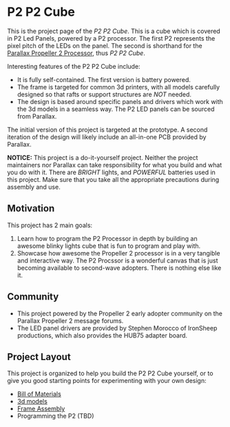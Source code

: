 # P2 P2 Cube

This is the project page of the _P2 P2 Cube_. This is a cube which is covered in P2 Led Panels, powered by a P2 processor. The first P2 represents the pixel pitch of the LEDs on the panel. The second is shorthand for the [Parallax Propeller 2 Processor](https://www.parallax.com/propeller-2/), thus _P2 P2 Cube_.

Interesting features of the P2 P2 Cube include:
- It is fully self-contained. The first version is battery powered.  
- The frame is targeted for common 3d printers, with all models carefully designed so that rafts or support structures are *NOT* needed.
- The design is based around specific panels and drivers which work with the 3d models in a seamless way. The P2 LED panels can be sourced from Parallax.

The initial version of this project is targeted at the prototype. A second iteration of the design will likely include an all-in-one PCB provided by Parallax.

**NOTICE:** This project is a do-it-yourself project. Neither the project maintainers nor Parallax can take responsibility for what you build and what you do with it. There are *BRIGHT* lights, and *POWERFUL* batteries used in this project. Make sure that you take all the appropriate precautions during assembly and use. 

## Motivation

This project has 2 main goals:
1) Learn how to program the P2 Processor in depth by building an awesome blinky lights cube that is fun to program and play with.
2) Showcase how awesome the Propeller 2 processor is in a very tangible and interactive way. The P2 Procssor is a wonderful canvas that is just becoming available to second-wave adopters. There is nothing else like it.

## Community

- This project powered by the Propeller 2 early adopter community on the Parallax Propeller 2 message forums.
- The LED panel drivers are provided by Stephen Morocco of IronSheep productions, which also provides the HUB75 adapter board.

## Project Layout

This project is organized to help you build the P2 P2 Cube yourself, or to give you good starting points for experimenting with your own design:

- [Bill of Materials](bill_of_materials.md)
- [3d models](3d_models/README.md)
- [Frame Assembly](3d_models/assembly.md)
- Programming the P2 (TBD)